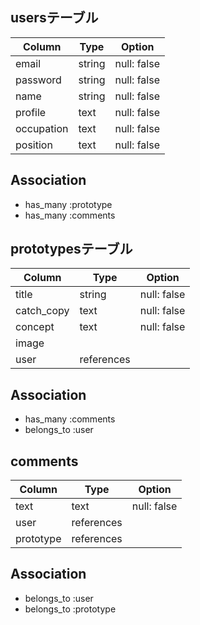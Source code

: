 ## usersテーブル

| Column     | Type   | Option      |
| ---------- | ------ | ----------- |
| email      | string | null: false |
| password   | string | null: false |
| name       | string | null: false |
| profile    | text   | null: false |
| occupation | text   | null: false |
| position   | text   | null: false |

## Association

- has_many :prototype
- has_many :comments

## prototypesテーブル

| Column     | Type       | Option      |
| ---------- | ---------- | ----------- |
| title      | string     | null: false |
| catch_copy | text       | null: false |
| concept    | text       | null: false |
| image      |            |             |
| user       | references |             |

## Association

- has_many :comments
- belongs_to :user

## comments

| Column    | Type       | Option      |
| --------- | ---------- | ----------- |
| text      | text       | null: false |
| user      | references |             |
| prototype | references |             |

## Association

- belongs_to :user
- belongs_to :prototype